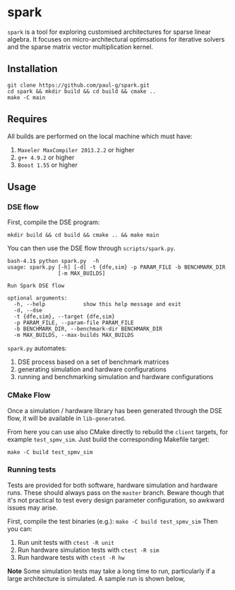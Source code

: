 # spark

`spark` is a tool for exploring customised architectures for sparse linear algebra. It focuses on micro-architectural optimsations for iterative solvers and the sparse matrix vector multiplication kernel.

## Installation

```
git clone https://github.com/paul-g/spark.git
cd spark && mkdir build && cd build && cmake ..
make -C main
```

## Requires

All builds are performed on the local machine which must have:

1. `Maxeler MaxCompiler 2013.2.2` or higher
2. `g++ 4.9.2` or higher
3. `Boost 1.55` or higher

## Usage

### DSE flow

First, compile the DSE program:

````
mkdir build && cd build && cmake .. && make main
````

You can then use the DSE flow through `scripts/spark.py`.

```
bash-4.1$ python spark.py  -h
usage: spark.py [-h] [-d] -t {dfe,sim} -p PARAM_FILE -b BENCHMARK_DIR
                [-m MAX_BUILDS]

Run Spark DSE flow

optional arguments:
  -h, --help            show this help message and exit
  -d, --dse
  -t {dfe,sim}, --target {dfe,sim}
  -p PARAM_FILE, --param-file PARAM_FILE
  -b BENCHMARK_DIR, --benchmark-dir BENCHMARK_DIR
  -m MAX_BUILDS, --max-builds MAX_BUILDS
```

`spark.py` automates:

1. DSE process based on a set of benchmark matrices
2. generating simulation and hardware configurations
3. running and benchmarking simulation and hardware configurations


### CMake Flow

Once a simulation / hardware library has been generated through the DSE flow, it will be available in `lib-generated`.

From here you can use also CMake directly to rebuild the `client` targets, for example `test_spmv_sim`. Just build the corresponding Makefile target:

```
make -C build test_spmv_sim
```

### Running tests

Tests are provided for both software, hardware simulation and hardware runs. These should always pass on the `master` branch. Beware though that it's not practical to test every design parameter configuration, so awkward issues may arise.

First, compile the test binaries (e.g.): `make -C build test_spmv_sim`
Then you can:
1. Run unit tests with `ctest -R unit`
2. Run hardware simulation tests with `ctest -R sim`
3. Run hardware tests with `ctest -R hw`

__Note__ Some simulation tests may take a long time to run, particularly if a large architecture is simulated. A sample run is shown below, 
